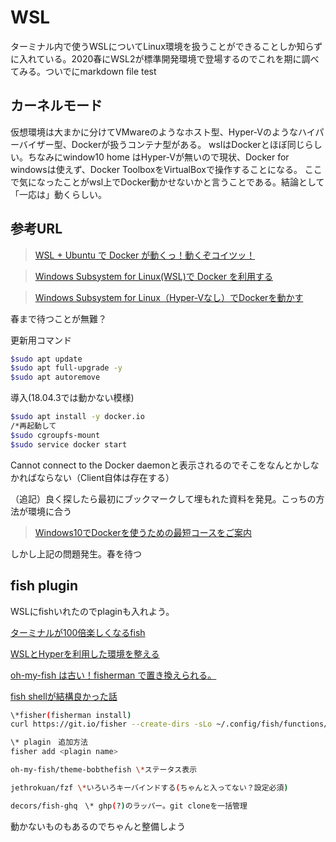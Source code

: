 # WSL

ターミナル内で使うWSLについてLinux環境を扱うことができることしか知らずに入れている。2020春にWSL2が標準開発環境で登場するのでこれを期に調べてみる。ついでにmarkdown file test
## カーネルモード

仮想環境は大まかに分けてVMwareのようなホスト型、Hyper-Vのようなハイパーバイザー型、Dockerが扱うコンテナ型がある。
wslはDockerとほぼ同じらしい。ちなみにwindow10 home はHyper-Vが無いので現状、Docker for windowsは使えず、Docker ToolboxをVirtualBoxで操作することになる。
ここで気になったことがwsl上でDocker動かせないかと言うことである。結論として「一応は」動くらしい。
## 参考URL
>[WSL + Ubuntu で Docker が動くっ！動くぞコイツッ！](https://qiita.com/koinori/items/78a946fc74452af9afba)

>[Windows Subsystem for Linux(WSL)で Docker を利用する](https://simplestar-tech.hatenablog.com/entry/2019/10/14/101551)

>[Windows Subsystem for Linux（Hyper-Vなし）でDockerを動かす](https://www.nuits.jp/entry/docker-on-wsl)

春まで待つことが無難？

更新用コマンド

```Bash
$sudo apt update
$sudo apt full-upgrade -y
$sudo apt autoremove
```

導入(18.04.3では動かない模様)
```Bash
$sudo apt install -y docker.io
/*再起動して
$sudo cgroupfs-mount
$sudo service docker start
```

Cannot connect to the Docker daemonと表示されるのでそこをなんとかしなかればならない（Client自体は存在する）

（追記）良く探したら最初にブックマークして埋もれた資料を発見。こっちの方法が環境に合う
>[Windows10でDockerを使うための最短コースをご案内](https://www.orangeitems.com/entry/2019/01/10/143859)

しかし上記の問題発生。春を待つ

## fish plugin
WSLにfishいれたのでplaginも入れよう。

[ターミナルが100倍楽しくなるfish](https://blog.mamansoft.net/2017/10/15/enjoy-fish/)

[WSLとHyperを利用した環境を整える](https://matcha-choco010.net/2018/06/30/wsl%E3%81%A8hyper%E3%82%92%E5%88%A9%E7%94%A8%E3%81%97%E3%81%9F%E7%92%B0%E5%A2%83%E3%82%92%E6%95%B4%E3%81%88%E3%82%8B/)

[oh-my-fish は古い！fisherman で置き換えられる。](https://futurismo.biz/archives/6079)

[fish shellが結構良かった話](https://qiita.com/hennin/items/33758226a0de8c963ddf)

```Bash
\*fisher(fisherman install)
curl https://git.io/fisher --create-dirs -sLo ~/.config/fish/functions/fisher.fish

\* plagin　追加方法
fisher add <plagin name>

oh-my-fish/theme-bobthefish \*ステータス表示

jethrokuan/fzf \*いろいろキーバインドする(ちゃんと入ってない？設定必須)

decors/fish-ghq　\* ghp(?)のラッパー。git cloneを一括管理
```
動かないものもあるのでちゃんと整備しよう
